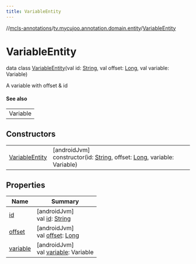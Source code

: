 ```yaml
---
title: VariableEntity
---
```

//[mcls-annotations](../../../index.html)/[tv.mycujoo.annotation.domain.entity](../index.html)/[VariableEntity](index.html)



# VariableEntity

data class [VariableEntity](index.html)(val id: [String](https://kotlinlang.org/api/latest/jvm/stdlib/kotlin/-string/index.html), val offset: [Long](https://kotlinlang.org/api/latest/jvm/stdlib/kotlin/-long/index.html), val variable: Variable)

A variable with offset & id



#### See also


| |
|---|
| Variable |


## Constructors


| | |
|---|---|
| [VariableEntity](-variable-entity.html) | [androidJvm]<br>constructor(id: [String](https://kotlinlang.org/api/latest/jvm/stdlib/kotlin/-string/index.html), offset: [Long](https://kotlinlang.org/api/latest/jvm/stdlib/kotlin/-long/index.html), variable: Variable) |


## Properties


| Name | Summary |
|---|---|
| [id](id.html) | [androidJvm]<br>val [id](id.html): [String](https://kotlinlang.org/api/latest/jvm/stdlib/kotlin/-string/index.html) |
| [offset](offset.html) | [androidJvm]<br>val [offset](offset.html): [Long](https://kotlinlang.org/api/latest/jvm/stdlib/kotlin/-long/index.html) |
| [variable](variable.html) | [androidJvm]<br>val [variable](variable.html): Variable |


